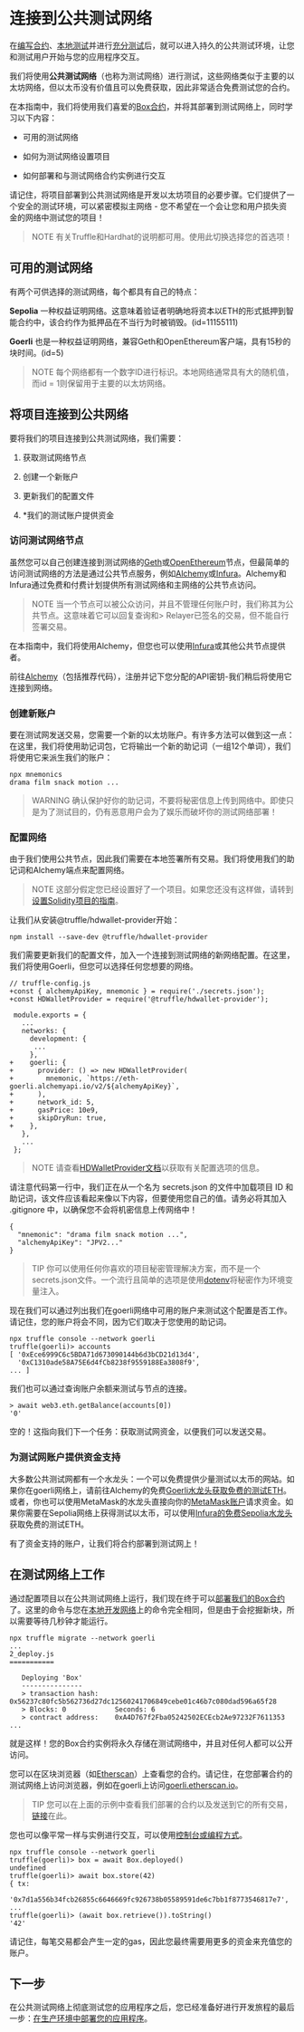 # 连接到公共测试网络

在[编写合约](../Developing%20smart%20contracts/Developing%20smart%20contracts-truffle.md)、[本地测试](../Deploying%20and%20interacting/Deploying%20and%20interacting-truffle.md)并进行[充分测试](../Writing%20automated%20tests/Writing%20automated%20smart%20contract%20tests-truffle.md)后，就可以进入持久的公共测试环境，让您和测试用户开始与您的应用程序交互。

我们将使用**公共测试网络**（也称为测试网络）进行测试，这些网络类似于主要的以太坊网络，但以太币没有价值且可以免费获取，因此非常适合免费测试您的合约。

在本指南中，我们将使用我们喜爱的[Box合约](../Developing%20smart%20contracts/Developing%20smart%20contracts-truffle.md)，并将其部署到测试网络上，同时学习以下内容：

* 可用的测试网络

* 如何为测试网络设置项目

* 如何部署和与测试网络合约实例进行交互

请记住，将项目部署到公共测试网络是开发以太坊项目的必要步骤。它们提供了一个安全的测试环境，可以紧密模拟主网络 - 您不希望在一个会让您和用户损失资金的网络中测试您的项目！

> NOTE
有关Truffle和Hardhat的说明都可用。使用此切换选择您的首选项！

## 可用的测试网络
有两个可供选择的测试网络，每个都具有自己的特点：

**Sepolia**
一种权益证明网络。这意味着验证者明确地将资本以ETH的形式抵押到智能合约中，该合约作为抵押品在不当行为时被销毁。(id=11155111)

**Goerli**
也是一种权益证明网络，兼容Geth和OpenEthereum客户端，具有15秒的块时间。(id=5)

> NOTE
每个网络都有一个数字ID进行标识。本地网络通常具有大的随机值，而id = 1则保留用于主要的以太坊网络。

## 将项目连接到公共网络
要将我们的项目连接到公共测试网络，我们需要：
1. 获取测试网络节点

2. 创建一个新账户

3. 更新我们的配置文件

4. *我们的测试账户提供资金

### 访问测试网络节点

虽然您可以自己创建连接到测试网络的[Geth](https://github.com/ethereum/go-ethereum/wiki/Command-Line-Options)或[OpenEthereum](https://openethereum.github.io/wiki/Chain-specification)节点，但最简单的访问测试网络的方法是通过公共节点服务，例如[Alchemy](https://alchemy.com/)或[Infura](https://infura.io/)。Alchemy和Infura通过免费和付费计划提供所有测试网络和主网络的公共节点访问。

> NOTE
当一个节点可以被公众访问，并且不管理任何账户时，我们称其为公共节点。这意味着它可以回复查询和> Relayer已签名的交易，但不能自行签署交易。

在本指南中，我们将使用Alchemy，但您也可以使用[Infura](https://infura.io/)或其他公共节点提供者。

前往[Alchemy](https://dashboard.alchemyapi.io/signup?referral=53fcee38-b894-4d5f-bd65-885d241f8d29)（包括推荐代码），注册并记下您分配的API密钥-我们稍后将使用它连接到网络。

### 创建新账户
要在测试网发送交易，您需要一个新的以太坊账户。有许多方法可以做到这一点：在这里，我们将使用助记词包，它将输出一个新的助记词（一组12个单词），我们将使用它来派生我们的账户：
```
npx mnemonics
drama film snack motion ...
```

> WARNING
确认保护好你的助记词，不要将秘密信息上传到网络中。即使只是为了测试目的，仍有恶意用户会为了娱乐而破坏你的测试网络部署！

### 配置网络
由于我们使用公共节点，因此我们需要在本地签署所有交易。我们将使用我们的助记词和Alchemy端点来配置网络。

> NOTE
这部分假定您已经设置好了一个项目。如果您还没有这样做，请转到[设置Solidity项目的指南](../Developing%20smart%20contracts/Developing%20smart%20contracts-truffle.md)。

让我们从安装@truffle/hdwallet-provider开始：
```
npm install --save-dev @truffle/hdwallet-provider
```

我们需要更新我们的配置文件，加入一个连接到测试网络的新网络配置。在这里，我们将使用Goerli，但您可以选择任何您想要的网络。
```
// truffle-config.js
+const { alchemyApiKey, mnemonic } = require('./secrets.json');
+const HDWalletProvider = require('@truffle/hdwallet-provider');

 module.exports = {
   ...
   networks: {
     development: {
      ...
     },
+    goerli: {
+      provider: () => new HDWalletProvider(
+        mnemonic, `https://eth-goerli.alchemyapi.io/v2/${alchemyApiKey}`,
+      ),
+      network_id: 5,
+      gasPrice: 10e9,
+      skipDryRun: true,
+    },
   },
   ...
 };
```

> NOTE
请查看[HDWalletProvider文档](https://github.com/trufflesuite/truffle/tree/master/packages/hdwallet-provider)以获取有关配置选项的信息。

请注意代码第一行中，我们正在从一个名为 secrets.json 的文件中加载项目 ID 和助记词，该文件应该看起来像以下内容，但要使用您自己的值。请务必将其加入 .gitignore 中，以确保您不会将机密信息上传网络中！

```
{
  "mnemonic": "drama film snack motion ...",
  "alchemyApiKey": "JPV2..."
}
```

> TIP
你可以使用任何你喜欢的项目秘密管理解决方案，而不是一个secrets.json文件。一个流行且简单的选项是使用[dotenv](https://github.com/motdotla/dotenv)将秘密作为环境变量注入。

现在我们可以通过列出我们在goerli网络中可用的账户来测试这个配置是否工作。请记住，您的账户将会不同，因为它们取决于您使用的助记词。
```
npx truffle console --network goerli
truffle(goerli)> accounts
[ '0xEce6999C6c5BDA71d673090144b6d3bCD21d13d4',
  '0xC1310ade58A75E6d4fCb8238f9559188Ea3808f9',
... ]
```

我们也可以通过查询账户余额来测试与节点的连接。
```
> await web3.eth.getBalance(accounts[0])
'0'
```

空的！这指向我们下一个任务：获取测试网资金，以便我们可以发送交易。

### 为测试网账户提供资金支持
大多数公共测试网都有一个水龙头：一个可以免费提供少量测试以太币的网站。如果你在goerli网络上，请前往Alchemy的免费[Goerli水龙头获取免费的测试ETH](https://goerlifaucet.com/)。或者，你也可以使用MetaMask的水龙头直接向你的[MetaMask账户](https://faucet.metamask.io/)请求资金。如果你需要在Sepolia网络上获得测试以太币，可以使用[Infura的免费Sepolia水龙头](https://www.infura.io/faucet)获取免费的测试ETH。

有了资金支持的账户，让我们将合约部署到测试网上！

## 在测试网络上工作
通过配置项目以在公共测试网络上运行，我们现在终于可以[部署我们的Box合约](../Deploying%20and%20interacting/Deploying%20and%20interacting-truffle.md)了。这里的命令与您在[本地开发网络](../Deploying%20and%20interacting/Deploying%20and%20interacting-truffle.md)上的命令完全相同，但是由于会挖掘新块，所以需要等待几秒钟才能运行。
```
npx truffle migrate --network goerli
...
2_deploy.js
===========

   Deploying 'Box'
   ---------------
   > transaction hash:    0x56237c80fc5b562736d27dc12560241706849cebe01c46b7c080dad596a65f28
   > Blocks: 0            Seconds: 6
   > contract address:    0xA4D767f2Fba05242502ECEcb2Ae97232F7611353
...
```
就是这样！您的Box合约实例将永久存储在测试网络中，并且对任何人都可以公开访问。

您可以在区块浏览器（如[Etherscan](https://etherscan.io/)）上查看您的合约。请记住，在您部署合约的测试网络上访问浏览器，例如在goerli上访问[goerli.etherscan.io](https://goerli.etherscan.io/)。

> TIP
您可以在上面的示例中查看我们部署的合约以及发送到它的所有交易，[链接](https://goerli.etherscan.io/address/0xA4D767f2Fba05242502ECEcb2Ae97232F7611353)在此。

您也可以像平常一样与实例进行交互，可以使用[控制台或编程方式](../Deploying%20and%20interacting/Deploying%20and%20interacting-truffle.md)。
```
npx truffle console --network goerli
truffle(goerli)> box = await Box.deployed()
undefined
truffle(goerli)> await box.store(42)
{ tx:
   '0x7d1a556b34fcb26855c6646669fc926738b05589591de6c7bb1f8773546817e7',
...
truffle(goerli)> (await box.retrieve()).toString()
'42'
```

请记住，每笔交易都会产生一定的gas，因此您最终需要用更多的资金来充值您的账户。

## 下一步
在公共测试网络上彻底测试您的应用程序之后，您已经准备好进行开发旅程的最后一步：[在生产环境中部署您的应用程序](../Preparing%20for%20mainnet/Preparing%20for%20mainnet.md)。